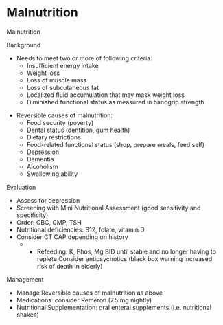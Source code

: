 # Malnutrition

Malnutrition

Background

-   Needs to meet two or more of following criteria:
    -   Insufficient energy intake
    -   Weight loss
    -   Loss of muscle mass
    -   Loss of subcutaneous fat
    -   Localized fluid accumulation that may mask weight loss
    -   Diminished functional status as measured in handgrip strength

<!-- -->

-   Reversible causes of malnutrition:
    ​​​​​​​
    -   Food security (poverty)
    -   Dental status (dentition, gum health)
    -   Dietary restrictions
    -   Food-related functional status (shop, prepare meals, feed self)
    -   Depression
    -   Dementia
    -   Alcoholism
    -   Swallowing ability

Evaluation

-   Assess for depression
-   Screening with Mini Nutritional Assessment (good sensitivity and
    specificity)
-   Order: CBC, CMP, TSH
-   Nutritional deficiencies: B12, folate, vitamin D
-   Consider CT CAP depending on history
    -   -   Refeeding: K, Phos, Mg BID until stable and no longer having
            to replete Consider antipsychotics (black box warning
            increased risk of death in elderly)

Management

-   Manage Reversible causes of malnutrition as above
-   Medications: consider Remeron (7.5 mg nightly)
-   Nutritional Supplementation: oral enteral supplements (i.e.
    nutritional shakes)

